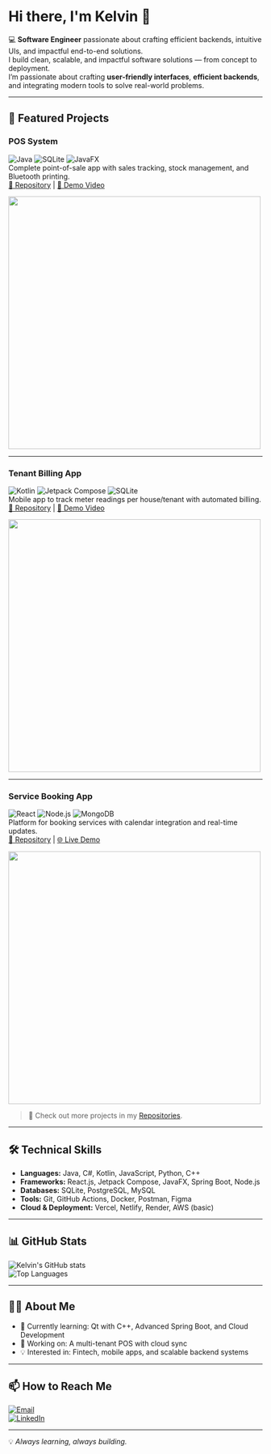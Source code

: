 # Hi there, I'm Kelvin 👋

💻 **Software Engineer** passionate about crafting efficient backends, intuitive UIs, and impactful end-to-end solutions.  
I build clean, scalable, and impactful software solutions — from concept to deployment.  
I’m passionate about crafting **user-friendly interfaces**, **efficient backends**, and integrating modern tools to solve real-world problems.

---

## 🚀 Featured Projects

### **POS System**
![Java](https://img.shields.io/badge/Java-ED8B00?style=for-the-badge&logo=openjdk&logoColor=white)
![SQLite](https://img.shields.io/badge/SQLite-07405E?style=for-the-badge&logo=sqlite&logoColor=white)
![JavaFX](https://img.shields.io/badge/JavaFX-2C2255?style=for-the-badge)  
Complete point-of-sale app with sales tracking, stock management, and Bluetooth printing.  
[🔗 Repository]([https://github.com/king36ix/pos-system](https://github.com/king36ix/FXJavaPOS)) | [🎥 Demo Video](https://youtu.be/example)  

<img src="https://github.com/king36ix/pos-system/raw/main/screenshots/dashboard.png" width="500"/>

---

### **Tenant Billing App**
![Kotlin](https://img.shields.io/badge/Kotlin-0095D5?style=for-the-badge&logo=kotlin&logoColor=white)
![Jetpack Compose](https://img.shields.io/badge/Jetpack_Compose-4285F4?style=for-the-badge&logo=jetpackcompose&logoColor=white)
![SQLite](https://img.shields.io/badge/SQLite-07405E?style=for-the-badge&logo=sqlite&logoColor=white)  
Mobile app to track meter readings per house/tenant with automated billing.  
[🔗 Repository](https://github.com/king36ix/tenant-billing-app) | [🎥 Demo Video](https://youtu.be/example)  

<img src="https://github.com/king36ix/tenant-billing-app/raw/main/screenshots/billing.png" width="500"/>

---

### **Service Booking App**
![React](https://img.shields.io/badge/React-20232A?style=for-the-badge&logo=react&logoColor=61DAFB)
![Node.js](https://img.shields.io/badge/Node.js-43853D?style=for-the-badge&logo=node.js&logoColor=white)
![MongoDB](https://img.shields.io/badge/MongoDB-4EA94B?style=for-the-badge&logo=mongodb&logoColor=white)  
Platform for booking services with calendar integration and real-time updates.  
[🔗 Repository](https://github.com/king36ix/service-booking-app) | [🌐 Live Demo](https://your-demo-link.com)  

<img src="https://github.com/king36ix/service-booking-app/raw/main/screenshots/booking.png" width="500"/>

> 📌 Check out more projects in my [Repositories](https://github.com/king36ix?tab=repositories).

---

## 🛠️ Technical Skills
- **Languages:** Java, C#, Kotlin, JavaScript, Python, C++
- **Frameworks:** React.js, Jetpack Compose, JavaFX, Spring Boot, Node.js
- **Databases:** SQLite, PostgreSQL, MySQL
- **Tools:** Git, GitHub Actions, Docker, Postman, Figma
- **Cloud & Deployment:** Vercel, Netlify, Render, AWS (basic)

---

## 📊 GitHub Stats
![Kelvin's GitHub stats](https://github-readme-stats.vercel.app/api?username=king36ix&show_icons=true&theme=tokyonight)  
![Top Languages](https://github-readme-stats.vercel.app/api/top-langs/?username=king36ix&layout=compact&theme=tokyonight)

---

## 👨‍💻 About Me
- 🌱 Currently learning: Qt with C++, Advanced Spring Boot, and Cloud Development
- 🔭 Working on: A multi-tenant POS with cloud sync
- 💡 Interested in: Fintech, mobile apps, and scalable backend systems

---

## 📫 How to Reach Me
[![Email](https://img.shields.io/badge/Email-kelvinyabate%40gmail.com-D14836?style=for-the-badge&logo=gmail&logoColor=white)](mailto:kelvinyabate@gmail.com)  
[![LinkedIn](https://img.shields.io/badge/LinkedIn-0077b5?style=for-the-badge&logo=linkedin&logoColor=white)](https://www.linkedin.com/in/kelvin-nyabuto-2b3021121/)

---

💡 *Always learning, always building.*
